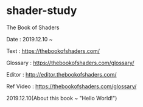 # shader-study
The Book of Shaders


Date : 2019.12.10 ~

Text : https://thebookofshaders.com/

Glossary : https://thebookofshaders.com/glossary/

Editor : http://editor.thebookofshaders.com/

Ref Video : https://thebookofshaders.com/glossary/


2019.12.10(About this book ~ "Hello World!")